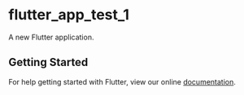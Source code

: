 # flutter_app_test_1

A new Flutter application.

## Getting Started

For help getting started with Flutter, view our online
[documentation](https://flutter.io/).
